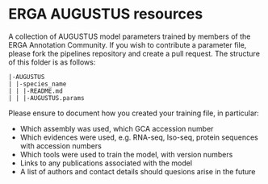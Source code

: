 # ERGA AUGUSTUS resources

A collection of AUGUSTUS model parameters trained by members of the ERGA Annotation Community. 
If you wish to contribute a parameter file, please fork the pipelines repository and create a pull request.
The structure of this folder is as follows:

```
|-AUGUSTUS
| |-species_name
| | |-README.md
| | |-AUGUSTUS.params
```

Please ensure to document how you created your training file, in particular:
* Which assembly was used, which GCA accession number
* Which evidences were used, e.g. RNA-seq, Iso-seq, protein sequences with accession numbers
* Which tools were used to train the model, with version numbers
* Links to any publications associated with the model
* A list of authors and contact details should quesions arise in the future
